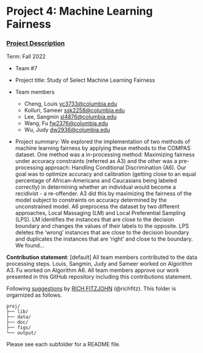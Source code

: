 # Project 4: Machine Learning Fairness

### [Project Description](doc/project4_desc.md)

Term: Fall 2022

+ Team #7
+ Project title: Study of Select Machine Learning Fairness
+ Team members
	+ Cheng, Louis yc3733@columbia.edu
	+ Kolluri, Sameer ssk2258@columbia.edu
	+ Lee, Sangmin sl4876@columbia.edu
	+ Wang, Fu fw2376@columbia.edu
	+ Wu, Judy dw2936@columbia.edu

+ Project summary: We explored the implementation of two methods of machine learning fairness by applying these methods to the COMPAS dataset. One method was a in-processing method: Maximizing fairness under accuracy constraints (referred as A3) and the other was a pre-processing approach: Handling Conditional Discrimination (A6). Our goal was to optimize accuracy and calibration (getting close to an equal percentage of African-Americans and Caucasians being labeled correctly) in determining whether an individual would become a recidivist - a re-offender. A3 did this by maximizing the fairness of the model subject to constraints on accuracy determined by the unconstrained model. A6 preprocess the dataset by two different approaches, Local Massaging (LM) and Local Preferential Sampling (LPS). LM identifies the instances that are close to the decision boundary and changes the values of their labels to the opposite. LPS deletes the ‘wrong’ instances that are close to the decision boundary and duplicates the instances that are ‘right’ and close to the boundary. We found...
	
**Contribution statement**: [default] All team members contributed to the data processing steps. Louis, Sangmin, Judy and Sameer worked on Algorithm A3. Fu worked on Algorithm A6. All team members approve our work presented in this GitHub repository including this contributions statement. 

Following [suggestions](http://nicercode.github.io/blog/2013-04-05-projects/) by [RICH FITZJOHN](http://nicercode.github.io/about/#Team) (@richfitz). This folder is orgarnized as follows.

```
proj/
├── lib/
├── data/
├── doc/
├── figs/
└── output/
```

Please see each subfolder for a README file.
